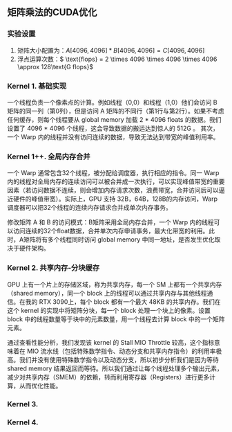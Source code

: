 ## 矩阵乘法的CUDA优化

### 实验设置
1. 矩阵大小配置为：$A[4096, 4096] * B[4096, 4096] = C[4096, 4096]$
2. 浮点运算次数：$ \text{flops} = 2 \times 4096 \times 4096 \times 4096 \approx 128\text{G flops}$

### Kernel 1. 基础实现
一个线程负责一个像素点的计算。例如线程（0,0）和线程（1,0）他们会访问 B 矩阵的同一列（第0列），但是访问 A 矩阵的不同行（第1行与第2行）。如果不考虑任何缓存，则每个线程要从 global memory 加载 2 * 4096 floats 的数据。我们设置了 4096 * 4096 个线程，这会导致数据的搬运达到惊人的 512G 。
其次，一个 Warp 内的线程并没有访问连续的数据，导致无法达到带宽的峰值利用率。

### Kernel 1++. 全局内存合并
一个 Warp 通常包含32个线程，被分配给调度器，执行相应的指令。同一 Warp 内的线程对全局内存的连续访问可以被合并成一次执行，可以实现峰值带宽的重要因素（若访问数据不连续，则会增加内存请求次数，浪费带宽，合并访问后可以逼近硬件的峰值带宽）。实际上，GPU 支持 32B，64B，128B的内存访问，Warp 调度器可以把32个线程的连续内存请求合并成单次内存事务。

修改矩阵 A 和 B 的访问模式：B矩阵采用全局内存合并，一个 Warp 内的线程可以访问连续的32个float数据，合并单次内存申请事务，最大化带宽的利用。此时，A矩阵将有多个线程同时访问 global memory 中同一地址，是否发生优化取决于硬件架构。

### Kernel 2. 共享内存-分块缓存
GPU 上有一个片上的存储区域，称为共享内存，每一个 SM 上都有一个共享内存（shared memory），同一个 block 上的线程可以通过共享内存与其他线程通信。在我的 RTX 3090上，每个 block 都有一个最大 48KB 的共享内存。我们在这个 kernel 的实现中将矩阵分块，每一个 block 处理一个块上的像素。设置 block 中的线程数量等于块中的元素数量，用一个线程去计算 block 中的一个矩阵元素。

通过查看性能分析，我们发现该 kernel 的 Stall MIO Throttle 较高，这个指标意味着在 MIO 流水线（包括特殊数学指令、动态分支和共享内存指令）的利用率极高。我们并没有使用特殊数学指令以及动态分支，所以初步分析我们是因为等待 shared memory 结果返回而等待。所以我们通过​让每个线程处理多个输出元素，减少对共享内存（SMEM）的依赖，转而利用​寄存器（Registers）进行更多计算，从而优化性能。

### Kernel 3. 

### Kernel 4. 